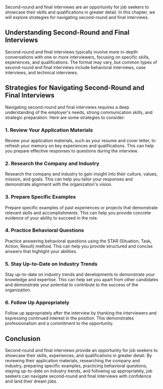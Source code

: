 
Second-round and final interviews are an opportunity for job seekers to showcase their skills and qualifications in greater detail. In this chapter, we will explore strategies for navigating second-round and final interviews.

Understanding Second-Round and Final Interviews
-----------------------------------------------

Second-round and final interviews typically involve more in-depth conversations with one or more interviewers, focusing on specific skills, experiences, and qualifications. The format may vary, but common types of second-round and final interviews include behavioral interviews, case interviews, and technical interviews.

Strategies for Navigating Second-Round and Final Interviews
-----------------------------------------------------------

Navigating second-round and final interviews requires a deep understanding of the employer's needs, strong communication skills, and strategic preparation. Here are some strategies to consider:

### 1. Review Your Application Materials

Review your application materials, such as your resume and cover letter, to refresh your memory on key experiences and qualifications. This can help you prepare effective responses to questions during the interview.

### 2. Research the Company and Industry

Research the company and industry to gain insight into their culture, values, mission, and goals. This can help you tailor your responses and demonstrate alignment with the organization's vision.

### 3. Prepare Specific Examples

Prepare specific examples of past experiences or projects that demonstrate relevant skills and accomplishments. This can help you provide concrete evidence of your ability to succeed in the role.

### 4. Practice Behavioral Questions

Practice answering behavioral questions using the STAR (Situation, Task, Action, Result) method. This can help you provide structured and concise answers that highlight your abilities.

### 5. Stay Up-to-Date on Industry Trends

Stay up-to-date on industry trends and developments to demonstrate your knowledge and expertise. This can help set you apart from other candidates and demonstrate your potential to contribute to the success of the organization.

### 6. Follow Up Appropriately

Follow up appropriately after the interview by thanking the interviewers and expressing continued interest in the position. This demonstrates professionalism and a commitment to the opportunity.

Conclusion
----------

Second-round and final interviews provide an opportunity for job seekers to showcase their skills, experiences, and qualifications in greater detail. By reviewing their application materials, researching the company and industry, preparing specific examples, practicing behavioral questions, staying up-to-date on industry trends, and following up appropriately, job seekers can navigate second-round and final interviews with confidence and land their dream jobs.
